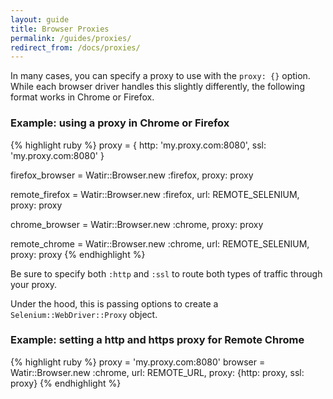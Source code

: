 ```yaml
---
layout: guide
title: Browser Proxies
permalink: /guides/proxies/
redirect_from: /docs/proxies/
---
```


<!--- TODO: Need to test all the things with proxies --->
<!--- TODO: Examples for all browsers --->

In many cases, you can specify a proxy to use with the `proxy: {}` option. While each browser driver handles this slightly differently, the following format works in Chrome or Firefox.

### Example: using a proxy in Chrome or Firefox

{% highlight ruby %}
proxy = {
  http: 'my.proxy.com:8080',
  ssl:  'my.proxy.com:8080'
}

firefox_browser = Watir::Browser.new :firefox, proxy: proxy

remote_firefox  = Watir::Browser.new :firefox, url: REMOTE_SELENIUM, proxy: proxy

chrome_browser  = Watir::Browser.new :chrome, proxy: proxy

remote_chrome   = Watir::Browser.new :chrome, url: REMOTE_SELENIUM, proxy: proxy
{% endhighlight %}

Be sure to specify both `:http` and `:ssl` to route both types of traffic through your proxy.

Under the hood, this is passing options to create a `Selenium::WebDriver::Proxy` object.

### Example: setting a http and https proxy for Remote Chrome

{% highlight ruby %}
proxy = 'my.proxy.com:8080'
browser = Watir::Browser.new :chrome, url: REMOTE_URL, proxy: {http: proxy, ssl: proxy}
{% endhighlight %}

